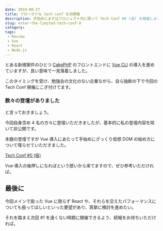 ```yaml
---
date: 2019-08-27
title: クローズドな tech conf を初開催
description: 手始めにまずはプロジェクト内に限って Tech Conf #0 (仮) を開催しました。
slug: enter-the-limited-tech-conf-0
category: 
tags: 
 - Review
 - Vue
 - React
 - Node.js
---
```


とある新規案件のひとつ [CakePHP](https://cakephp.org/jp) のフロントエンドに [Vue CLI](https://cli.vuejs.org/) の導入を進めていますが、良い意味で一見落着しました。

このタイミングを受け、勉強会の文化のない企業ながら、自ら独断の下で今回の Tech Conf 開催にこぎ付けてます。

### 数々の登壇がありました

と言っておきましょう。

今回自身含め 4 名の方々に登壇いただきましたが、基本的に私の登壇内容を除いて非公開です。

本題の登壇ですが Vue 導入にあたって手始めにざっくり仮想 DOM の始め方について喋らせていただきました。

<a class="link-preview" href="https://slides.com/jiyuujin/20190827#/">Tech Conf #0 (仮)</a>

Vue 導入の後押しになればという想いから来てますので、ぜひ参考いただければ。

## 最後に

今回メインで扱った Vue に限らず React や、それらを交えたパフォーマンスについても扱ってほしいといった要望があり、真摯に検討を進めたい。

それを踏まえ次回 #1 を遠くない時期に開催できるよう、続報をお待ちいただければ。
